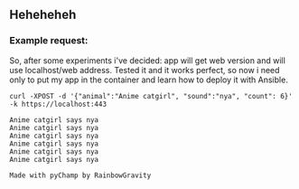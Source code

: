 ## Heheheheh

### Example request:

So, after some experiments i've decided: app will get web version and will use localhost/web address. 
Tested it and it works perfect, so now i need only to put my app in the container and learn how to 
deploy it with Ansible. 

``` 
curl -XPOST -d '{"animal":"Anime catgirl", "sound":"nya", "count": 6}' -k https://localhost:443  
```
```
Anime catgirl says nya
Anime catgirl says nya
Anime catgirl says nya
Anime catgirl says nya
Anime catgirl says nya
Anime catgirl says nya

Made with pyChamp by RainbowGravity
```
